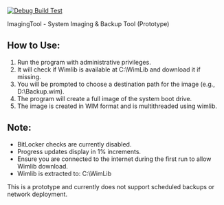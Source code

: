 [![Debug Build Test](https://github.com/Jessomadic/ImagingTool/actions/workflows/dotnet-desktop.yml/badge.svg)](https://github.com/Jessomadic/ImagingTool/actions/workflows/dotnet-desktop.yml)

ImagingTool - System Imaging & Backup Tool (Prototype)

How to Use:
-----------
1. Run the program with administrative privileges.
2. It will check if Wimlib is available at C:\WimLib and download it if missing.
3. You will be prompted to choose a destination path for the image (e.g., D:\Backup.wim).
4. The program will create a full image of the system boot drive.
5. The image is created in WIM format and is multithreaded using wimlib.

Note:
-----
- BitLocker checks are currently disabled.
- Progress updates display in 1% increments.
- Ensure you are connected to the internet during the first run to allow Wimlib download.
- Wimlib is extracted to: C:\WimLib

This is a prototype and currently does not support scheduled backups or network deployment.
